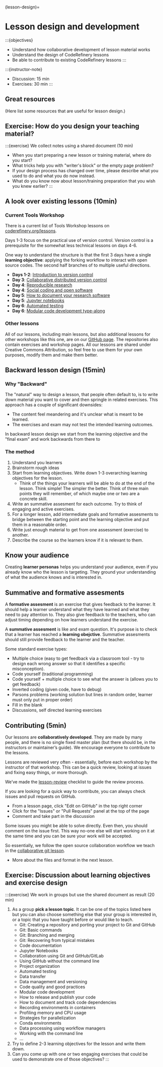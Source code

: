(lesson-design)=

# Lesson design and development

:::{objectives}
- Understand how collaborative development of lesson material works
- Understand the design of CodeRefinery lessons
- Be able to contribute to existing CodeRefinery lessons
:::

:::{instructor-note}
- Discussion: 15 min
- Exercises: 30 min
:::


## Great resources

(Here list some resources that are useful for lesson design.)


## Exercise: How do you design your teaching material?

:::{exercise} We collect notes using a shared document (10 min)
- When you start preparing a new lesson or training material, where do you start?
- What tricks help you with "writer's block" or the empty page problem?
- If your design process has changed over time, please describe what you used to do and what you do now instead.
- What do you know now about lesson/training preparation that you wish you knew earlier?
:::


## A look over existing lessons (10min)

### Current Tools Workshop

There is a current list of Tools Workshop lessons on
[coderefinery.org/lessons](https://coderefinery.org/lessons).

Days 1-3 focus on the practical use of version control. Version control
is a prerequisite for the somewhat less technical lessons on days 4-6.

One way to understand the structure is that the first 3 days have a
single **learning objective**: applying the forking workflow to interact
with open source codes. The second half branches of to multiple useful
directions.

 * **Days 1-2**: [Introduction to version control](https://coderefinery.github.io/git-intro/)
 * **Day 3**: [Collaborative distributed version control](https://coderefinery.github.io/git-collaborative/)
 * **Day 4**: [Reproducible research](https://coderefinery.github.io/reproducible-research/)
 * **Day 4**: [Social coding and open software](https://coderefinery.github.io/social-coding/)
 * **Day 5**: [How to document your research software](https://coderefinery.github.io/documentation/)
 * **Day 5**: [Jupyter notebooks](https://coderefinery.github.io/jupyter/)
 * **Day 6**: [Automated testing](https://coderefinery.github.io/testing/)
 * **Day 6**: [Modular code development type-along](https://coderefinery.github.io/modular-type-along/)


### Other lessons

All of our lessons, including main lessons, but also additional lessons for
other workshops like this one, are on our
[GitHub page](https://github.com/orgs/coderefinery/repositories). The
repositories also contain exercises and workshop pages. All our lessons are
shared under Creative Commons Attribution, so feel free to use them for your
own purposes, modify them and make them better.


## Backward lesson design (15min)

### Why "Backward"

The "natural" way to design a lesson, that people often default to, is
to write down material you want to cover and then springle in related
exercises. This approach has a couple of significant downsides:
 - The content feel meandering and it's unclear what is meant to be learned.
 - The exercises and exam may not test the intended learning outcomes.

In backward lesson design we start from the learning objective and the
"final exam" and work backwards from there to


### The method

 1. Understand you learners
 2. Brainstorm rough ideas
 3. Start from learning objectives. Write down 1-3 overarching learning
   objectives for the lesson.
    - Think of the things your learners will
      be able to do at the end of the lesson. Think simple! The simpler
      the better. Think of three main points they will remember, of which
      maybe one or two are a concrete skill.
 4. Write an summative assesment for each outcome. Try to think of engaging
    and active exercises.
 5. For a longer lesson, add intermediate goals and formative assesments
    to bridge between the starting point and the learning objective and put them
    in a reasonable order.
 6. Write just enough material to get from one assessment (exercise) to another.
 7. Describe the course so the learners know if it is relevant to them.


## Know your audience

Creating **learner personas** helps you understand your audience, even if you
already know who the lesson is targeting. They ground your understanding of
what the audience knows and is interested in.


## Summative and formative assesments

A **formative assesment** is an exercise that gives feedback to the learner.
It should help a learner understand what they have learned and what they need
to pay attention to. They also give feedback to the teachers, who can adjust
timing depending on how learners understand the exercise.

A **summative assesment** is like and exam question. It's purpose is to check
that a learner has reached a **learning obejctive**. Summative assesments
should still provide feedback to the learner and the teacher.

Some standard exercise types:
 - Multiple choice (easy to get feedback via a classroom tool - try to design each wrong answer so that it identifies a specific misconception).
 - Code yourself (traditional programming)
 - Code yourself + multiple choice to see what the answer is (allows you to get feedback)
 - Inverted coding (given code, have to debug)
 - Parsons problems (working solution but lines in random order, learner must only put in proper order)
 - Fill in the blank
 - Discussions, self directed learning exercises


## Contributing (5min)

Our lessons are **collaboratively developed**. They are made by many people, and
there is no single fixed master plan (but there should be, in the instructors or
maintainer’s guide). We encourage everyone to contribute to the lessons.

Lessons are reviewed very often - essentially, before each workshop by the
instructor of that workshop. This can be a quick review, looking at issues and
fixing easy things, or more thorough.

We’ve made the [lesson-review](https://coderefinery.github.io/manuals/lesson-review/)
checklist to guide the review process.

If you are looking for a quick way to contribute, you can always check issues and
pull requests on GitHub.
 - From a lesson page, click "Edit on GitHub" in the top right corner
 - Click for the "Issues" or "Pull Requests" panel at the top of the page
 - Comment and take part in the discussion

Some issues you might be able to solve directly. Even then, you should comment on
the issue first. This way no-one else will start working on it at the same time and
you can be sure your work will be accepted.

So essentially, we follow the open source collaboration workflow we teach in the
[collaborative git lesson](https://coderefinery.github.io/git-collaborative/forking-workflow/).

- More about the files and format in the next lesson.


## Exercise: Discussion about learning objectives and exercise design

:::{exercise} We work in groups but use the shared document as result (20 min)
1. As a group **pick a lesson topic**. It can be one of the topics listed here but
   you can also choose something else that your group is interested in, or a topic
   that you have taught before or would like to teach.
    - Git: Creating a repository and porting your project to Git and GitHub
    - Git: Basic commands
    - Git: Branching and merging
    - Git: Recovering from typical mistakes
    - Code documentation
    - Jupyter Notebooks
    - Collaboration using Git and GitHub/GitLab
    - Using GitHub without the command line
    - Project organization
    - Automated testing
    - Data transfer
    - Data management and versioning
    - Code quality and good practices
    - Modular code development
    - How to release and publish your code
    - How to document and track code dependencies
    - Recording environments in containers
    - Profiling memory and CPU usage
    - Strategies for parallelization
    - Conda environments
    - Data processing using workflow managers
    - Working with the command line
    - ...
1. Try to define 2-3 learning objectives for the lesson and write them down.
1. Can you come up with one or two engaging exercises that could be used to
   demonstrate one of those objectives?
:::
